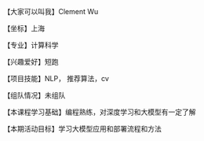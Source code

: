 【大家可以叫我】Clement Wu

【坐标】上海

【专业】计算科学

【兴趣爱好】短跑

【项目技能】NLP， 推荐算法，cv

【组队情况】未组队

【本课程学习基础】编程熟练，对深度学习和大模型有一定了解

【本期活动目标】学习大模型应用和部署流程和方法
